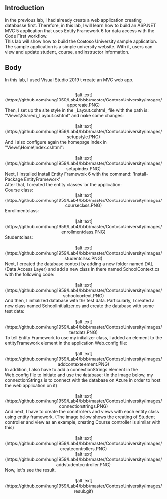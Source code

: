 ## Introduction
In the previous lab, I had already create a web application creating databasse first. Therefore, in this lab, I will learn how to build an ASP.NET MVC 5 application that uses Entity Framework 6 for data access with the Code First workflow. </br>
This lab will show how to build the Contoso University sample application. The sample application is a simple university website. With it, users can view and update student, course, and instructor information.
## Body
In this lab, I used Visual Studio 2019 t create an MVC web app. </br></br>
<center>![alt text](https://github.com/hung1959/Lab4/blob/master/ContosoUniversity/Images/appcreate.PNG) </br></center>
Then, I set up the site style in the _Layout.cshtml_ file with the path is: "Views\Shared\_Layout.cshtml" and make some changes: </br></br>
<center>![alt text](https://github.com/hung1959/Lab4/blob/master/ContosoUniversity/Images/setupstyle.PNG) </br></center>
And I also configure again the homepage index in "Views\Home\Index.cshtml": </br></br>
<center>![alt text](https://github.com/hung1959/Lab4/blob/master/ContosoUniversity/Images/setupindex.PNG) </br></center>
Next, I installed Install Entity Framework 6 with the command: 'Install-Package EntityFramework' </br>
After that, I created the entity classes for the application: </br>
Course class:</br> <center>![alt text](https://github.com/hung1959/Lab4/blob/master/ContosoUniversity/Images/courseclass.PNG) </br></center>
Enrollmentclass:</br></br> <center>![alt text](https://github.com/hung1959/Lab4/blob/master/ContosoUniversity/Images/enrollmentclass.PNG) </br></center>
Studentclass:</br></br> <center>![alt text](https://github.com/hung1959/Lab4/blob/master/ContosoUniversity/Images/studentclass.PNG) </br></center>
Next, I created the database context by adding a new folder named DAL (Data Access Layer) and add a new class in there named SchoolContext.cs with the following code: </br></br>
<center>![alt text](https://github.com/hung1959/Lab4/blob/master/ContosoUniversity/Images/schoolcontext.PNG) </br></center>
And then, I initialized database with the test data. Particularly, I created a new class named SchoolInitializer.cs and create the database with some test data: </br></br>
<center>![alt text](https://github.com/hung1959/Lab4/blob/master/ContosoUniversity/Images/testdata.PNG) </br></center>
To tell Entity Framework to use my initializer class, I added an element to the entityFramework element in the application Web.config file: </br></br>
<center>![alt text](https://github.com/hung1959/Lab4/blob/master/ContosoUniversity/Images/addcontextelement.PNG) </br></center>
In addition, I also have to add a connectionStrings element in the Web.config file to initiate and use the database: (In the image below, my connectionStrings is to connect with the database on Azure in order to host the web application on it) </br></br>
<center>![alt text](https://github.com/hung1959/Lab4/blob/master/ContosoUniversity/Images/connectionstrings.PNG) </br></center>
And next, I have to create the conntrollers and views with each entity class using entity framework. (The image below shows the creating of Student controller and view as an example, creating Course controller is similar with this) </br></br>
<center>![alt text](https://github.com/hung1959/Lab4/blob/master/ContosoUniversity/Images/createcontrollers.PNG) </br></center>
<center>![alt text](https://github.com/hung1959/Lab4/blob/master/ContosoUniversity/Images/addstudentcontroller.PNG) </br></center>
Now, let's see the result. </br></br>
<center>![alt text](https://github.com/hung1959/Lab4/blob/master/ContosoUniversity/Images/result.gif) </br></center>
